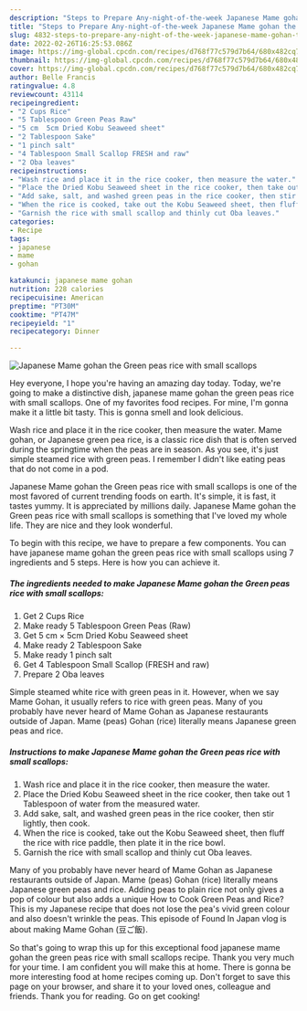 ```yaml
---
description: "Steps to Prepare Any-night-of-the-week Japanese Mame gohan the Green peas rice with small scallops"
title: "Steps to Prepare Any-night-of-the-week Japanese Mame gohan the Green peas rice with small scallops"
slug: 4832-steps-to-prepare-any-night-of-the-week-japanese-mame-gohan-the-green-peas-rice-with-small-scallops
date: 2022-02-26T16:25:53.086Z
image: https://img-global.cpcdn.com/recipes/d768f77c579d7b64/680x482cq70/japanese-mame-gohan-the-green-peas-rice-with-small-scallops-recipe-main-photo.jpg
thumbnail: https://img-global.cpcdn.com/recipes/d768f77c579d7b64/680x482cq70/japanese-mame-gohan-the-green-peas-rice-with-small-scallops-recipe-main-photo.jpg
cover: https://img-global.cpcdn.com/recipes/d768f77c579d7b64/680x482cq70/japanese-mame-gohan-the-green-peas-rice-with-small-scallops-recipe-main-photo.jpg
author: Belle Francis
ratingvalue: 4.8
reviewcount: 43114
recipeingredient:
- "2 Cups Rice"
- "5 Tablespoon Green Peas Raw"
- "5 cm  5cm Dried Kobu Seaweed sheet"
- "2 Tablespoon Sake"
- "1 pinch salt"
- "4 Tablespoon Small Scallop FRESH and raw"
- "2 Oba leaves"
recipeinstructions:
- "Wash rice and place it in the rice cooker, then measure the water."
- "Place the Dried Kobu Seaweed sheet in the rice cooker, then take out 1 Tablespoon of water from the measured water."
- "Add sake, salt, and washed green peas in the rice cooker, then stir lightly, then cook."
- "When the rice is cooked, take out the Kobu Seaweed sheet, then fluff the rice with rice paddle, then plate it in the rice bowl."
- "Garnish the rice with small scallop and thinly cut Oba leaves."
categories:
- Recipe
tags:
- japanese
- mame
- gohan

katakunci: japanese mame gohan 
nutrition: 228 calories
recipecuisine: American
preptime: "PT30M"
cooktime: "PT47M"
recipeyield: "1"
recipecategory: Dinner

---
```



![Japanese Mame gohan the Green peas rice with small scallops](https://img-global.cpcdn.com/recipes/d768f77c579d7b64/680x482cq70/japanese-mame-gohan-the-green-peas-rice-with-small-scallops-recipe-main-photo.jpg)

Hey everyone, I hope you're having an amazing day today. Today, we're going to make a distinctive dish, japanese mame gohan the green peas rice with small scallops. One of my favorites food recipes. For mine, I'm gonna make it a little bit tasty. This is gonna smell and look delicious.

Wash rice and place it in the rice cooker, then measure the water. Mame gohan, or Japanese green pea rice, is a classic rice dish that is often served during the springtime when the peas are in season. As you see, it&#39;s just simple steamed rice with green peas. I remember I didn&#39;t like eating peas that do not come in a pod.

Japanese Mame gohan the Green peas rice with small scallops is one of the most favored of current trending foods on earth. It's simple, it is fast, it tastes yummy. It is appreciated by millions daily. Japanese Mame gohan the Green peas rice with small scallops is something that I've loved my whole life. They are nice and they look wonderful.


To begin with this recipe, we have to prepare a few components. You can have japanese mame gohan the green peas rice with small scallops using 7 ingredients and 5 steps. Here is how you can achieve it.

<!--inarticleads1-->

##### The ingredients needed to make Japanese Mame gohan the Green peas rice with small scallops:

1. Get 2 Cups Rice
1. Make ready 5 Tablespoon Green Peas (Raw)
1. Get 5 cm × 5cm Dried Kobu Seaweed sheet
1. Make ready 2 Tablespoon Sake
1. Make ready 1 pinch salt
1. Get 4 Tablespoon Small Scallop (FRESH and raw)
1. Prepare 2 Oba leaves


Simple steamed white rice with green peas in it. However, when we say Mame Gohan, it usually refers to rice with green peas. Many of you probably have never heard of Mame Gohan as Japanese restaurants outside of Japan. Mame (peas) Gohan (rice) literally means Japanese green peas and rice. 

<!--inarticleads2-->

##### Instructions to make Japanese Mame gohan the Green peas rice with small scallops:

1. Wash rice and place it in the rice cooker, then measure the water.
1. Place the Dried Kobu Seaweed sheet in the rice cooker, then take out 1 Tablespoon of water from the measured water.
1. Add sake, salt, and washed green peas in the rice cooker, then stir lightly, then cook.
1. When the rice is cooked, take out the Kobu Seaweed sheet, then fluff the rice with rice paddle, then plate it in the rice bowl.
1. Garnish the rice with small scallop and thinly cut Oba leaves.


Many of you probably have never heard of Mame Gohan as Japanese restaurants outside of Japan. Mame (peas) Gohan (rice) literally means Japanese green peas and rice. Adding peas to plain rice not only gives a pop of colour but also adds a unique How to Cook Green Peas and Rice? This is my Japanese recipe that does not lose the pea&#39;s vivid green colour and also doesn&#39;t wrinkle the peas. This episode of Found In Japan vlog is about making Mame Gohan (豆ご飯). 

So that's going to wrap this up for this exceptional food japanese mame gohan the green peas rice with small scallops recipe. Thank you very much for your time. I am confident you will make this at home. There is gonna be more interesting food at home recipes coming up. Don't forget to save this page on your browser, and share it to your loved ones, colleague and friends. Thank you for reading. Go on get cooking!
